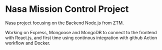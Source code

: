 # Nasa Mission Control Project

Nasa project focusing on the Backend Node.js from ZTM.

Working on Express, Mongoose and MongoDB to connect to the frontend with React.js, and first time using continous integration with github Action workflow and Docker.
